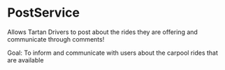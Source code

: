 # PostService
Allows Tartan Drivers to post about the rides they are offering and communicate through comments!

Goal: To inform and communicate with users about the carpool rides that are available 